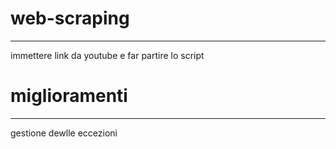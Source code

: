 # web-scraping
---
immettere link da youtube e far partire lo script

# miglioramenti
---
gestione dewlle eccezioni
